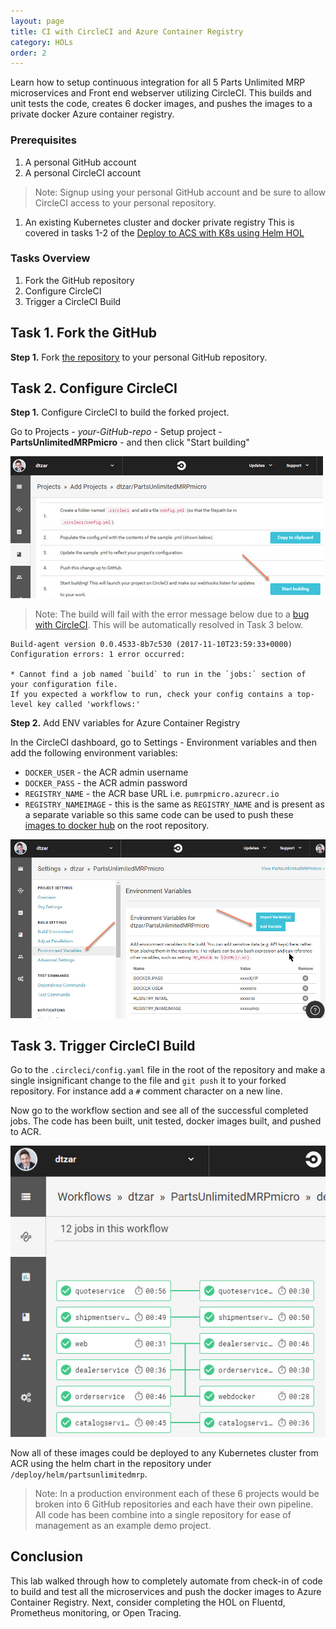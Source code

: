 ```yaml
---
layout: page
title: CI with CircleCI and Azure Container Registry
category: HOLs
order: 2
---
```


Learn how to setup continuous integration for all 5 Parts Unlimited MRP microservices and Front end webserver utilizing CircleCI.  This builds and unit tests the code, creates 6 docker images, and pushes the images to a private docker Azure container registry.

### Prerequisites

1. A personal GitHub account
1. A personal CircleCI account
  > Note: Signup using your personal GitHub account and be sure to allow CircleCI access to your personal repository.
1. An existing Kubernetes cluster and docker private registry This is covered in tasks 1-2 of the [Deploy to ACS with K8s using Helm HOL](https://microsoft.github.io/PartsUnlimitedMRPmicro/hols/deploy-acs-kubernetes-helm.html)

### Tasks Overview

1. Fork the GitHub repository
1. Configure CircleCI
1. Trigger a CircleCI Build

## Task 1. Fork the GitHub

**Step 1.** Fork [the repository](https://github.com/Microsoft/PartsUnlimitedMRPmicro) to your personal GitHub repository.

## Task 2. Configure CircleCI

**Step 1.** Configure CircleCI to build the forked project.

Go to Projects - _your-GitHub-repo_  - Setup project - **PartsUnlimitedMRPmicro** - and then click "Start building"

![](<../assets/circleciacr/circleci-build-project.jpg>)

> Note: The build will fail with the error message below due to a [bug with CircleCI](https://discuss.circleci.com/t/if-you-expected-a-workflow-to-run-check-your-config-contains-a-top-level-key-called-workflows/16798).  This will be automatically resolved in Task 3 below.

```
Build-agent version 0.0.4533-8b7c530 (2017-11-10T23:59:33+0000)
Configuration errors: 1 error occurred:

* Cannot find a job named `build` to run in the `jobs:` section of your configuration file.
If you expected a workflow to run, check your config contains a top-level key called 'workflows:'
```

**Step 2.** Add ENV variables for Azure Container Registry

In the CircleCI dashboard, go to Settings - Environment variables and then add the following environment variables:

- `DOCKER_USER` - the ACR admin username
- `DOCKER_PASS` - the ACR admin password
- `REGISTRY_NAME` - the ACR base URL i.e. `pumrpmicro.azurecr.io`
- `REGISTRY_NAMEIMAGE` - this is the same as `REGISTRY_NAME` and is present as a separate variable so this same code can be used to push these [images to docker hub](https://hub.docker.com/r/microsoft/pumrp-catalog/) on the root repository.

![](<../assets/circleciacr/circleci-env.jpg>)

## Task 3. Trigger CircleCI Build

Go to the `.circleci/config.yaml` file in the root of the repository and make a single insignificant change to the file 
and `git push` it to your forked repository.  For instance add a `#` comment character on a new line.

Now go to the workflow section and see all of the successful completed jobs.  The code has been built, unit tested, docker images built, and pushed to ACR.

![](<../assets/circleciacr/circleci-workflow.jpg>)

Now all of these images could be deployed to any Kubernetes cluster from ACR using the helm chart in the repository under `/deploy/helm/partsunlimitedmrp`.

> Note: In a production environment each of these 6 projects would be broken into 6 GitHub repositories and each have their own pipeline.  All code has been combine into a single repository for ease of management as an example demo project.

## Conclusion

This lab walked through how to completely automate from check-in of code to build and test all the microservices and push the docker images to Azure Container Registry. Next, consider completing the HOL on Fluentd, Prometheus monitoring, or Open Tracing.
